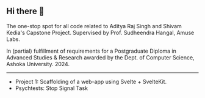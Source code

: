 ## Hi there 👋

<!--

**Here are some ideas to get you started:**

🙋‍♀️ A short introduction - what is your organization all about?
🌈 Contribution guidelines - how can the community get involved?
👩‍💻 Useful resources - where can the community find your docs? Is there anything else the community should know?
🍿 Fun facts - what does your team eat for breakfast?
🧙 Remember, you can do mighty things with the power of [Markdown](https://docs.github.com/github/writing-on-github/getting-started-with-writing-and-formatting-on-github/basic-writing-and-formatting-syntax)
-->

The one-stop spot for all code related to Aditya Raj Singh and Shivam Kedia's Capstone Project. 
Supervised by Prof. Sudheendra Hangal, Amuse Labs.

In (partial) fulfillment of requirements for a Postgraduate Diploma in Advanced Studies & Research awarded by the Dept. of Computer Science, Ashoka University. 2024.

---

+ Project 1: Scaffolding of a web-app using Svelte + SvelteKit.
+ Psychtests: Stop Signal Task

